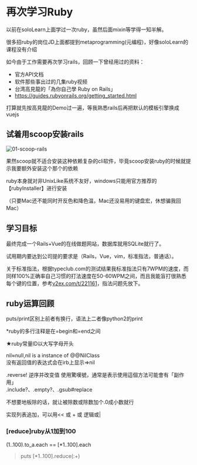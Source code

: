 # 再次学习Ruby

以前在soloLearn上面学过一次ruby，虽然后面mixin等学得一知半解。

很多招ruby的岗位JD上面都提到metaprogramming(元编程)，好像soloLearn的课程没有介绍

如今由于工作需要再次学习rails，回顾一下曾经用过的资料：

- 官方API文档
- 软件那些事出过的几集ruby视频
- 台湾高見龍的「為你自己學 Ruby on Rails」
- https://guides.rubyonrails.org/getting_started.html

打算就先按高見龍的Demo过一遍，等我熟悉rails后再把默认的模板引擎换成vuejs

## 试着用scoop安装rails

![01-scoop-rails](01-scoop-rails.jpg "01-scoop-rails")

果然scoop就不适合安装这种依赖复杂的cli软件，毕竟scoop安装ruby的时候就提示我要额外安装这个那个的依赖

ruby本身就对非UnixLike系统不友好，windows只能用官方推荐的【rubyInstaller】进行安装

（只要Mac还不能同时开反色和降色温，Mac还没易用的键盘宏，休想骗我回Mac）

## 学习目标

最终完成一个Rails+Vue的在线做题网站，数据库就用SQLite就行了。

试用期内要达到公司提的要求是（Rails，Vue，vim，标准指法，普通话）。

关于标准指法，根据typeclub.com的测试结果我标准指法只有7WPM的速度，而同样100%正确率自己习惯的打法速度在50-60WPM之间，而且我能盲打很熟悉每个键的位置，参考[v2ex.com/t/221161](https://www.v2ex.com/t/221161)，指法问题先放下。

## ruby运算回顾

puts/print区别上前者有换行，语法上二者像python2的print

*ruby的多行注释是在=begin和=end之间

★ruby常量ID以大写字母开头

nil≈null,nil is a instance of @@NilClass  
没有返回值的表达式会在irb上显示=>nil

.reverse! 逆序并改变值 使用驚嘆號，通常是表示使用這個方法可能會有「副作用」  
.include?、.empty?、.gsub#replace

不想要地板除的话，就让被除数或除数加个.0成小数就行

实现列表追加，可以用<< 或 + 或 逻辑或|

### [reduce]ruby从1加到100

(1..100).to_a.each ==  [*1..100].each

> puts [*1..100].reduce(:+)

